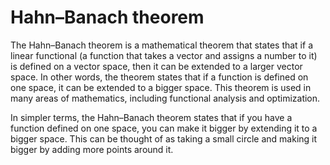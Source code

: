 # Hahn–Banach theorem

The Hahn–Banach theorem is a mathematical theorem that states that if a linear functional (a function that takes a vector and assigns a number to it) is defined on a vector space, then it can be extended to a larger vector space. In other words, the theorem states that if a function is defined on one space, it can be extended to a bigger space. This theorem is used in many areas of mathematics, including functional analysis and optimization. 

In simpler terms, the Hahn–Banach theorem states that if you have a function defined on one space, you can make it bigger by extending it to a bigger space. This can be thought of as taking a small circle and making it bigger by adding more points around it.
